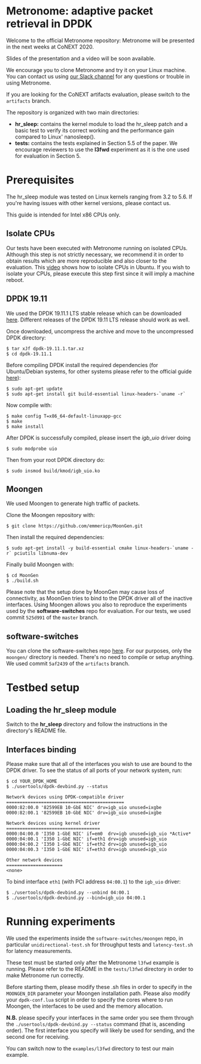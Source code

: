 # Metronome: adaptive packet retrieval in DPDK
Welcome to the official Metronome repository: Metronome will be presented in the next weeks at CoNEXT 2020.

Slides of the presentation and a video will be soon available.

We encourage you to clone Metronome and try it on your Linux machine. You can contact us using [our Slack channel](https://metronome-dpdk.slack.com) for any questions or trouble in using Metronome.

If you are looking for the CoNEXT artifacts evaluation, please switch to the ```artifacts``` branch.

The repository is organized with two main directories:
* **hr_sleep:** contains the kernel module to load the hr_sleep patch and a basic test to verify its correct working and the performance gain compared to Linux' nanosleep().
*  **tests:** contains the tests explained in Section 5.5 of the paper. We encourage reviewers to use the **l3fwd** experiment as it is the one used for evaluation in Section 5. 
# Prerequisites
The hr_sleep module was tested on Linux kernels ranging from 3.2 to 5.6. If you're having issues with other kernel versions, please contact us.

This guide is intended for Intel x86 CPUs only.
## Isolate CPUs
Our tests have been executed with Metronome running on isolated CPUs. Although this step is not strictly necessary, we recommend it in order to obtain results which are more reproducible and also closer to the evaluation. This [video](https://www.youtube.com/watch?v=FGVryuQRkOg) shows how to isolate CPUs in Ubuntu. If you wish to isolate your CPUs, please execute this step first since it will imply a machine reboot.
## DPDK 19.11
We used the DPDK 19.11.1 LTS stable release which can be downloaded [here](http://static.dpdk.org/rel/dpdk-19.11.1.tar.gz). Different releases of the DPDK 19.11 LTS release should work as well.

Once downloaded, uncompress the archive and move to the uncompressed DPDK directory:
```(bash)
$ tar xJf dpdk-19.11.1.tar.xz
$ cd dpdk-19.11.1
```
Before compiling DPDK install the required dependencies (for Ubuntu/Debian systems, for other systems please refer to the official guide [here](https://doc.dpdk.org/guides/linux_gsg/sys_reqs.html#compilation-of-the-dpdk)):
```(bash)
$ sudo apt-get update
$ sudo apt-get install git build-essential linux-headers-`uname -r`
```
Now compile with:
```(bash)
$ make config T=x86_64-default-linuxapp-gcc
$ make
$ make install
```
After DPDK is successfully compiled, please insert the *igb_uio* driver doing
```(bash)
$ sudo modprobe uio
```
Then from your root DPDK directory do:
```
$ sudo insmod build/kmod/igb_uio.ko
```
## Moongen
We used Moongen to generate high traffic of packets.

Clone the Moongen repository with:
```(bash)
$ git clone https://github.com/emmericp/MoonGen.git
```
Then install the required dependencies:
```(bash)
$ sudo apt-get install -y build-essential cmake linux-headers-`uname -r` pciutils libnuma-dev
```
Finally build Moongen with:
```(bash)
$ cd MoonGen
$ ./build.sh
```
Please note that the setup done by MoonGen may cause loss of connectivity, as MoonGen tries to bind to the DPDK driver all of the inactive interfaces.
Using Moongen allows you also to reproduce the experiments used by the **software-switches** repo for evaluation.
For our tests, we used commit ```525d991``` of the ```master``` branch.
## software-switches
You can clone the software-switches repo [here](https://github.com/ztz1989/software-switches/tree/artifacts). For our purposes, only the ```moongen/``` directory is needed. There's no need to compile or setup anything.
We used commit ```5af2439``` of the ```artifacts``` branch.
# Testbed setup
## Loading the hr_sleep module
Switch to the **hr_sleep** directory and follow the instructions in the directory's README file.
## Interfaces binding
Please make sure that all of the interfaces you wish to use are bound to the DPDK driver.
To see the status of all ports of your network system, run:
```(bash)
$ cd YOUR_DPDK_HOME
$ ./usertools/dpdk-devbind.py --status

Network devices using DPDK-compatible driver
============================================
0000:82:00.0 '82599EB 10-GbE NIC' drv=igb_uio unused=ixgbe
0000:82:00.1 '82599EB 10-GbE NIC' drv=igb_uio unused=ixgbe

Network devices using kernel driver
===================================
0000:04:00.0 'I350 1-GbE NIC' if=em0  drv=igb unused=igb_uio *Active*
0000:04:00.1 'I350 1-GbE NIC' if=eth1 drv=igb unused=igb_uio
0000:04:00.2 'I350 1-GbE NIC' if=eth2 drv=igb unused=igb_uio
0000:04:00.3 'I350 1-GbE NIC' if=eth3 drv=igb unused=igb_uio

Other network devices
=====================
<none>
```
To bind interface ```eth1``` (with PCI address ```04:00.1```) to the ```igb_uio``` driver:
```(bash)
$ ./usertools/dpdk-devbind.py --unbind 04:00.1
$ ./usertools/dpdk-devbind.py --bind=igb_uio 04:00.1
```
# Running experiments
We used the experiments inside the ```software-switches/moongen``` repo, in particular ```unidirectional-test.sh``` for throughput tests and ```latency-test.sh``` for latency measurements. 

These test must be started only after the Metronome ```l3fwd``` example is running. Please refer to the README in the ```tests/l3fwd``` directory in order to make Metronome run correctly.

Before starting them, please modify these .sh files in order to specify in the ```MOONGEN_DIR``` parameter your Moongen installation path. Please also modify your ```dpdk-conf.lua``` script in order to specify the cores where to run Moongen, the interfaces to be used and the memory allocation.

**N.B.** please specify your interfaces in the same order you see them through the ```./usertools/dpdk-devbind.py --status``` command (that is, ascending order). The first interface you specify will likely be used for sending, and the second one for receiving.

You can switch now to the ```examples/l3fwd``` directory to test our main example.

